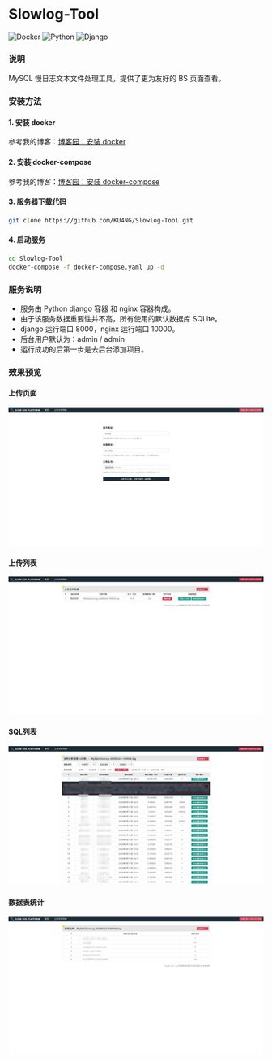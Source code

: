 # Slowlog-Tool

![Docker](https://img.shields.io/badge/Docker-19.03.6-brightgreen)
![Python](https://img.shields.io/badge/Python-3.5.2-blue)
![Django](https://img.shields.io/badge/Django-2.0.6-red)

### 说明

MySQL 慢日志文本文件处理工具，提供了更为友好的 BS 页面查看。

### 安装方法

#### 1. 安装 docker 
参考我的博客：[博客园：安装 docker](https://www.cnblogs.com/Dy1an/p/12358044.html)

#### 2. 安装 docker-compose
参考我的博客：[博客园：安装 docker-compose](https://www.cnblogs.com/Dy1an/p/12371406.html)

#### 3. 服务器下载代码
```bash
git clone https://github.com/KU4NG/Slowlog-Tool.git
```

#### 4. 启动服务
```bash
cd Slowlog-Tool
docker-compose -f docker-compose.yaml up -d
```

### 服务说明

- 服务由 Python django 容器 和 nginx 容器构成。
- 由于该服务数据重要性并不高，所有使用的默认数据库 SQLite。
- django 运行端口 8000，nginx 运行端口 10000。
- 后台用户默认为：admin / admin
- 运行成功的后第一步是去后台添加项目。

### 效果预览

#### 上传页面
![上传页面](image/upload.jpg)

#### 上传列表
![上传列表](image/upload_list.jpg)

#### SQL列表
![SQL列表](image/slow_sql.jpg)

#### 数据表统计
![数据表统计](image/slow_table.jpg)